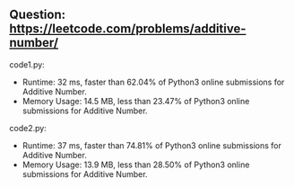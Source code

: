 ## Question: https://leetcode.com/problems/additive-number/

code1.py:
* Runtime: 32 ms, faster than 62.04% of Python3 online submissions for Additive Number.
* Memory Usage: 14.5 MB, less than 23.47% of Python3 online submissions for Additive Number.

code2.py:
* Runtime: 37 ms, faster than 74.81% of Python3 online submissions for Additive Number.
* Memory Usage: 13.9 MB, less than 28.50% of Python3 online submissions for Additive Number.